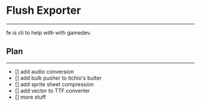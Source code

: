 # Flush Exporter

---
fe is cli to help with with gamedev.

## Plan

---

- [] add audio conversion
- [] add bulk pusher to itchio's bulter
- [] add sprite sheet compression
- [] add vector to TTF converter
- [] more stuff
